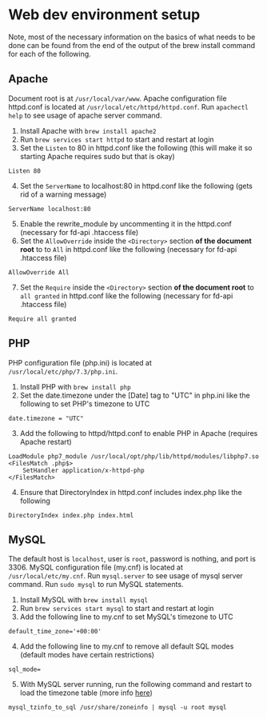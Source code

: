 # Web dev environment setup
Note, most of the necessary information on the basics of what needs to be done can be found from the end of the output of the brew install command for each of the following.

## Apache
Document root is at `/usr/local/var/www`. Apache configuration file httpd.conf is located at `/usr/local/etc/httpd/httpd.conf`. Run `apachectl help` to see usage of apache server command.
1. Install Apache with `brew install apache2`
2. Run `brew services start httpd` to start and restart at login
3. Set the `Listen` to 80 in httpd.conf like the following (this will make it so starting Apache requires sudo but that is okay)
````
Listen 80
````
4. Set the `ServerName` to localhost:80 in httpd.conf like the following (gets rid of a warning message)
```
ServerName localhost:80
```
5. Enable the rewrite_module by uncommenting it in the httpd.conf (necessary for fd-api .htaccess file)
6. Set the `AllowOverride` inside the `<Directory>` section **of the document root** to to `All` in httpd.conf like the following (necessary for fd-api .htaccess file)
```
AllowOverride All
```
7. Set the `Require` inside the `<Directory>` section **of the document root** to `all granted` in httpd.conf like the following (necessary for fd-api .htaccess file)
```
Require all granted
```

## PHP
PHP configuration file (php.ini) is located at `/usr/local/etc/php/7.3/php.ini`.
1. Install PHP with `brew install php`
2. Set the date.timezone under the [Date] tag to "UTC" in php.ini like the following to set PHP's timezone to UTC
```
date.timezone = "UTC"
```
3. Add the following to httpd/httpd.conf to enable PHP in Apache (requires Apache restart)
```
LoadModule php7_module /usr/local/opt/php/lib/httpd/modules/libphp7.so
<FilesMatch .php$>
    SetHandler application/x-httpd-php
</FilesMatch>
```
4. Ensure that DirectoryIndex in httpd.conf includes index.php like the following
```
DirectoryIndex index.php index.html
```

## MySQL
The default host is `localhost`, user is `root`, password is nothing, and port is 3306. MySQL configuration file (my.cnf) is located at `/usr/local/etc/my.cnf`. Run `mysql.server` to see usage of mysql server command. Run `sudo mysql` to run MySQL statements.
1. Install MySQL with `brew install mysql`
2. Run `brew services start mysql` to start and restart at login
3. Add the following line to my.cnf to set MySQL's timezone to UTC
```
default_time_zone='+00:00'
```
4. Add the following line to my.cnf to remove all default SQL modes (default modes have certain restrictions)
```
sql_mode=
```
5. With MySQL server running, run the following command and restart to load the timezone table (more info [here](https://gist.github.com/brianburridge/11298396))
```
mysql_tzinfo_to_sql /usr/share/zoneinfo | mysql -u root mysql
```
